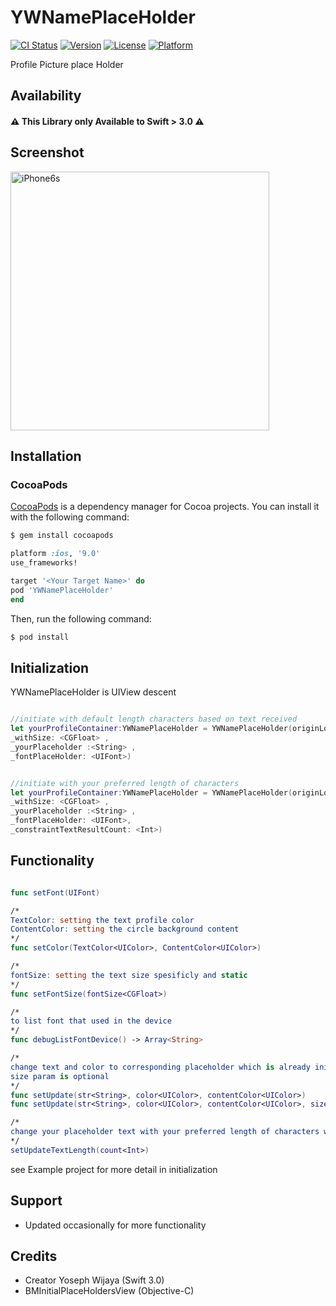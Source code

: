 # YWNamePlaceHolder
[![CI Status](https://travis-ci.org/nsnull0/YWNamePlaceholder.svg?branch=master)](https://travis-ci.org/nsnull0/YWNamePlaceholder)
[![Version](https://img.shields.io/cocoapods/v/YWNamePlaceholder.svg?style=flat)](https://cocoapods.org/pods/YWNamePlaceholder)
[![License](https://img.shields.io/cocoapods/l/YWNamePlaceholder.svg?style=flat)](https://cocoapods.org/pods/YWNamePlaceholder)
[![Platform](https://img.shields.io/cocoapods/p/YWNamePlaceholder.svg?style=flat)](https://cocoapods.org/pods/YWNamePlaceholder)

Profile Picture place Holder


## Availability
#### ⚠️ **This Library only Available to Swift > 3.0** ⚠️

## Screenshot
<img src="https://raw.github.com/nsnull0/YWNamePlaceholder/master/ss_complete.png" alt="iPhone6s" width="414" />

## Installation

### CocoaPods

[CocoaPods](http://cocoapods.org) is a dependency manager for Cocoa projects. You can install it with the following command:

```bash
$ gem install cocoapods
```

```ruby
platform :ios, '9.0'
use_frameworks!

target '<Your Target Name>' do
pod 'YWNamePlaceHolder'
end
```

Then, run the following command:

```bash
$ pod install
```

## Initialization
YWNamePlaceHolder is UIView descent
```swift

//initiate with default length characters based on text received
let yourProfileContainer:YWNamePlaceHolder = YWNamePlaceHolder(originLocation: <CGPoint> ,
_withSize: <CGFloat> ,
_yourPlaceholder :<String> ,
_fontPlaceHolder: <UIFont>)


//initiate with your preferred length of characters
let yourProfileContainer:YWNamePlaceHolder = YWNamePlaceHolder(originLocation: <CGPoint> ,
_withSize: <CGFloat> ,
_yourPlaceholder :<String> ,
_fontPlaceHolder: <UIFont>,
_constraintTextResultCount: <Int>)

```

## Functionality
```swift

func setFont(UIFont)

/*
TextColor: setting the text profile color
ContentColor: setting the circle background content
*/
func setColor(TextColor<UIColor>, ContentColor<UIColor>)

/*
fontSize: setting the text size spesificly and static
*/
func setFontSize(fontSize<CGFloat>)

/*
to list font that used in the device
*/
func debugListFontDevice() -> Array<String>

/*
change text and color to corresponding placeholder which is already initialize
size param is optional
*/
func setUpdate(str<String>, color<UIColor>, contentColor<UIColor>)
func setUpdate(str<String>, color<UIColor>, contentColor<UIColor>, size<CGFloat?>)

/*
change your placeholder text with your preferred length of characters which is already initialize
*/
setUpdateTextLength(count<Int>)

```

see Example project for more detail in initialization

## Support
- Updated occasionally for more functionality


## Credits
- Creator Yoseph Wijaya (Swift 3.0)
- BMInitialPlaceHoldersView (Objective-C)
